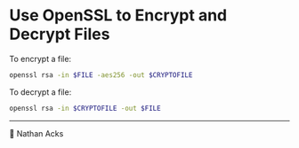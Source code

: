 # Use OpenSSL to Encrypt and Decrypt Files

To encrypt a file:

```bash
openssl rsa -in $FILE -aes256 -out $CRYPTOFILE
```

To decrypt a file:

```bash
openssl rsa -in $CRYPTOFILE -out $FILE
```

- - - -

👤 Nathan Acks
